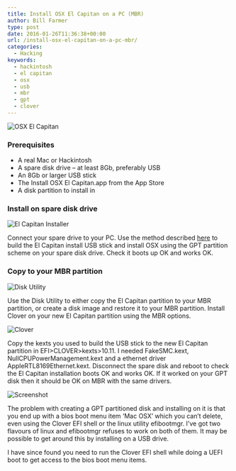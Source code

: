 ```yaml
---
title: Install OSX El Capitan on a PC (MBR)
author: Bill Farmer
type: post
date: 2016-01-26T11:36:38+00:00
url: /install-osx-el-capitan-on-a-pc-mbr/
categories:
  - Hacking
keywords:
  - hackintosh
  - el capitan
  - osx
  - usb
  - mbr
  - gpt
  - clover
---
```

![OSX El Capitan][1]

### Prerequisites

  * A real Mac or Hackintosh
  * A spare disk drive &#8211; at least 8Gb, preferably USB
  * An 8Gb or larger USB stick
  * The Install OSX El Capitan.app from the App Store
  * A disk partition to install in

### Install on spare disk drive

![El Capitan Installer][4]

Connect your spare drive to your PC. Use the method described [here][5] to build the El Capitan install USB stick and install OSX using the GPT partition scheme on your spare disk drive. Check it boots up OK and works OK.

### Copy to your MBR partition

![Disk Utility][6]

Use the Disk Utility to either copy the El Capitan partition to your MBR partition, or create a disk image and restore it to your MBR partition. Install Clover on your new El Capitan partition using the MBR options.

![Clover][2]

Copy the kexts you used to build the USB stick to the new El Capitan partition in EFI>CLOVER>kexts>10.11. I needed FakeSMC.kext, NullCPUPowerManagement.kext and a ethernet driver AppleRTL8169Ethernet.kext. Disconnect the spare disk and reboot to check the El Capitan installation boots OK and works OK. If it worked on your GPT disk then it should be OK on MBR with the same drivers.

![Screenshot][3]

The problem with creating a GPT partitioned disk and installing on it is that you end up with a bios boot menu item &#8216;Mac OSX&#8217; which you can&#8217;t delete, even using the Clover EFI shell or the linux utility efibootmgr. I&#8217;ve got two flavours of linux and efibootmgr refuses to work on both of them. It may be possible to get around this by installing on a USB drive.

I have since found you need to run the Clover EFI shell while doing a UEFI boot to get access to the bios boot menu items.

 [1]: images/2016/01/El-Capitan.png
 [2]: images/2016/01/Clover.png
 [3]: images/2016/01/Screenshot.png
 [4]: images/2016/01/os-x-el-capitan-installer.png
 [5]: http://eladnava.com/install-os-x-10-11-el-capitan-on-hackintosh-vanilla
 [6]: images/2016/01/Disk-Utility.png
